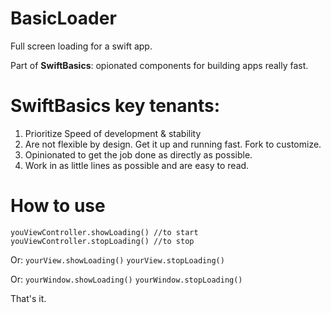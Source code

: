 # BasicLoader
Full screen loading for a swift app. 

Part of **SwiftBasics**: opionated components for building apps really fast.

# SwiftBasics key tenants:
1. Prioritize Speed of development & stability
2. Are not flexible by design.  Get it up and running fast. Fork to customize. 
3. Opinionated to get the job done as directly as possible.  
4. Work in as little lines as possible and are easy to read.

# How to use

`youViewController.showLoading() //to start`
`youViewController.stopLoading() //to stop`

Or:
`yourView.showLoading()`
`yourView.stopLoading()`

Or:
`yourWindow.showLoading()`
`yourWindow.stopLoading()`

That's it.
